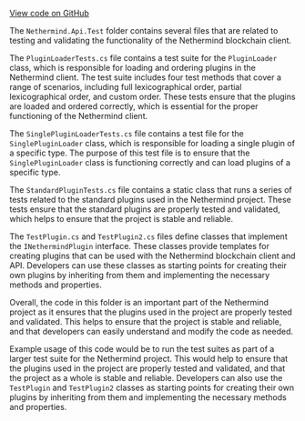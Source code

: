 [View code on GitHub](https://github.com/nethermindeth/nethermind/son/src/Nethermind/Nethermind.Api.Test)

The `Nethermind.Api.Test` folder contains several files that are related to testing and validating the functionality of the Nethermind blockchain client. 

The `PluginLoaderTests.cs` file contains a test suite for the `PluginLoader` class, which is responsible for loading and ordering plugins in the Nethermind client. The test suite includes four test methods that cover a range of scenarios, including full lexicographical order, partial lexicographical order, and custom order. These tests ensure that the plugins are loaded and ordered correctly, which is essential for the proper functioning of the Nethermind client.

The `SinglePluginLoaderTests.cs` file contains a test file for the `SinglePluginLoader` class, which is responsible for loading a single plugin of a specific type. The purpose of this test file is to ensure that the `SinglePluginLoader` class is functioning correctly and can load plugins of a specific type.

The `StandardPluginTests.cs` file contains a static class that runs a series of tests related to the standard plugins used in the Nethermind project. These tests ensure that the standard plugins are properly tested and validated, which helps to ensure that the project is stable and reliable.

The `TestPlugin.cs` and `TestPlugin2.cs` files define classes that implement the `INethermindPlugin` interface. These classes provide templates for creating plugins that can be used with the Nethermind blockchain client and API. Developers can use these classes as starting points for creating their own plugins by inheriting from them and implementing the necessary methods and properties.

Overall, the code in this folder is an important part of the Nethermind project as it ensures that the plugins used in the project are properly tested and validated. This helps to ensure that the project is stable and reliable, and that developers can easily understand and modify the code as needed.

Example usage of this code would be to run the test suites as part of a larger test suite for the Nethermind project. This would help to ensure that the plugins used in the project are properly tested and validated, and that the project as a whole is stable and reliable. Developers can also use the `TestPlugin` and `TestPlugin2` classes as starting points for creating their own plugins by inheriting from them and implementing the necessary methods and properties.
